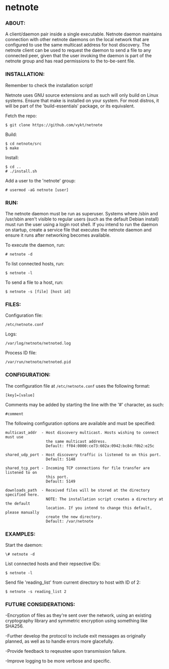 # netnote


### ABOUT:

A client/daemon pair inside a single executable. Netnote daemon maintains connection
with other netnote daemons on the local network that are configured to use the same
multicast address for host discovery. The netnote client can be used to request the
daemon to send a file to any connected peer, given that the user invoking the daemon
is part of the netnote group and has read permissions to the to-be-sent file.


### INSTALLATION:

Remember to check the installation script! 

Netnote uses GNU source extensions and as such will only build on Linux systems. 
Ensure that make is installed on your system. For most distros, it will be part of 
the 'build-essentials' package, or its equivalent.

Fetch the repo:
```
$ git clone https://github.com/vykt/netnote
```

Build:
```
$ cd netnote/src
$ make
```

Install:
```
$ cd ..
# ./install.sh
```

Add a user to the 'netnote' group:
```
# usermod -aG netnote [user]
```


### RUN:

The netnote daemon must be run as superuser. Systems where /sbin and /usr/sbin aren't 
visible to regular users (such as the default Debian install) must run the user 
using a login root shell. If you intend to run the daemon on startup, create a 
service file that executes the netnote daemon and ensure it runs after networking 
becomes available.

To execute the daemon, run:
```
# netnote -d
```

To list connected hosts, run:
```
$ netnote -l
```

To send a file to a host, run:
```
$ netnote -s [file] [host id]
```


### FILES:

Configuration file:
```
/etc/netnote.conf
```

Logs:
```
/var/log/netnote/netnoted.log
```

Process ID file:
```
/var/run/netnote/netnoted.pid
```


### CONFIGURATION:

The configuration file at ```/etc/netnote.conf``` uses the following format:
```
[key]=[value]
```

Comments may be added by starting the line with the '#' character, as such:
```
#comment
```

The following configuration options are available and must be specified:
```
multicast_addr  - Host discovery multicast. Hosts wishing to connect must use 
                  the same multicast address.
				  Default: ff04:0000:ce73:602a:0942:bc84:f0b2:e25c
```

```
shared_udp_port - Host discovery traffic is listened to on this port. 
                  Default: 5148
```

```
shared_tcp_port - Incoming TCP connections for file transfer are listened to on
                  this port.
				  Default: 5149
```

```
downloads_path  - Received files will be stored at the directory specified here.
                  NOTE: The installation script creates a directory at the default 
				  location. If you intend to change this default, please manually 
				  create the new directory.
                  Default: /var/netnote
```


### EXAMPLES:

Start the daemon:
```
\# netnote -d
```

List connected hosts and their repsective IDs:
```
$ netnote -l
```

Send file 'reading_list' from current directory to host with ID of 2:
```
$ netnote -s reading_list 2
```


### FUTURE CONSIDERATIONS:

-Encryption of files as they're sent over the network, using an existing cryptography 
 library and symmetric encryption using something like SHA256.

-Further develop the protocol to include exit messages as originally planned, as well 
 as to handle errors more glacefully.

-Provide feedback to reqeustee upon transmission failure.

-Improve logging to be more verbose and specific.
